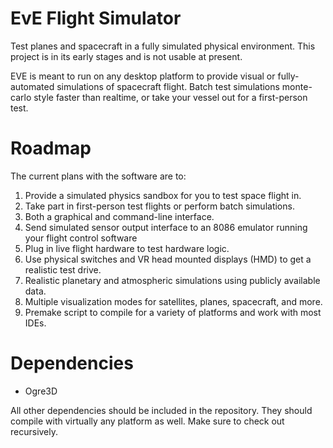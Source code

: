 EvE Flight Simulator
====================

Test planes and spacecraft in a fully simulated physical environment. This project is in its early stages and is not usable at present.

EVE is meant to run on any desktop platform to provide visual or fully-automated simulations of spacecraft flight. Batch test simulations monte-carlo style faster than realtime, or take your vessel out for a first-person test.

# Roadmap

The current plans with the software are to:
1. Provide a simulated physics sandbox for you to test space flight in.
2. Take part in first-person test flights or perform batch simulations.
3. Both a graphical and command-line interface.
4. Send simulated sensor output interface to an 8086 emulator running your flight control software
5. Plug in live flight hardware to test hardware logic.
6. Use physical switches and VR head mounted displays (HMD) to get a realistic test drive.
7. Realistic planetary and atmospheric simulations using publicly available data.
8. Multiple visualization modes for satellites, planes, spacecraft, and more.
9. Premake script to compile for a variety of platforms and work with most IDEs.

# Dependencies

* Ogre3D

All other dependencies should be included in the repository. They should compile with virtually any platform as well. Make sure to check out recursively.

